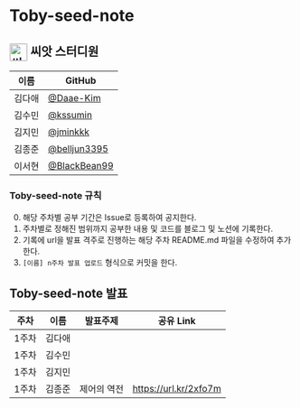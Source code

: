 # Toby-seed-note

## <img src="http://plasedu.org/plas/web/korean/image/level/level01.png" alt="씨앗" align="center" style="margin: 0px; padding: 0px; border: 1px solid rgb(211, 211, 211); outline: none; vertical-align: middle; width: 30px; border-radius: 2px;" title=""> 씨앗 스터디원 

| 이름   | GitHub                                         |
| ------ | ---------------------------------------------- |
| 김다애 | [@Daae-Kim](https://github.com/Daae-Kim) |
| 김수민 | [@kssumin](https://github.com/kssumin) |
| 김지민 | [@jminkkk](https://github.com/jminkkk) |
| 김종준 | [@belljun3395](https://github.com/belljun3395) |
| 이서현 | [@BlackBean99](https://github.com/BlackBean99) |

### Toby-seed-note 규칙
0. 해당 주차별 공부 기간은 Issue로 등록하여 공지한다.
1. 주차별로 정해진 범위까지 공부한 내용 및 코드를 블로그 및 노션에 기록한다.
2. 기록에 url을 발표 격주로 진행하는 해당 주차 README.md 파일을 수정하여 추가한다.
3. `[이름] n주차 발표 업로드` 형식으로 커밋을 한다.

## Toby-seed-note 발표
| 주차 | 이름 | 발표주제| 공유 Link |
| --- | --- | -------- | -------- |
| 1주차 | 김다애 | |  | 
| 1주차 | 김수민 | |  |
| 1주차 | 김지민 | |  |
| 1주차 | 김종준 | 제어의 역전 | https://url.kr/2xfo7m |
